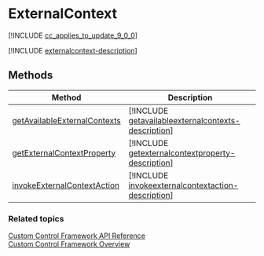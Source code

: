 # ExternalContext

[!INCLUDE [cc_applies_to_update_9_0_0](../../../includes/cc_applies_to_update_9_0_0.md)]

[!INCLUDE [externalcontext-description](includes/externalcontext-description.md)]


## Methods

|Method | Description | 
| ------------- |-------------|
|[getAvailableExternalContexts](externalcontext/getavailableexternalcontexts.md)|[!INCLUDE [getavailableexternalcontexts-description](externalcontext/includes/getavailableexternalcontexts-description.md)]|
|[getExternalContextProperty](externalcontext/getexternalcontextproperty.md)|[!INCLUDE [getexternalcontextproperty-description](externalcontext/includes/getexternalcontextproperty-description.md)]|
|[invokeExternalContextAction](externalcontext/invokeexternalcontextaction.md)|[!INCLUDE [invokeexternalcontextaction-description](externalcontext/includes/invokeexternalcontextaction-description.md)]|


### Related topics

[Custom Control Framework API Reference](index.md)<br />
[Custom Control Framework Overview](../custom-control-framework-overview.md)